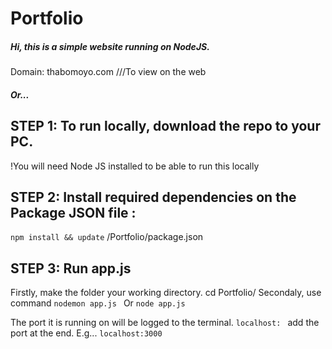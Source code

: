 # Portfolio
##### Hi, this is a simple website running on NodeJS.
Domain: thabomoyo.com ///To view on the web

##### Or...

## STEP 1: To run locally, download the repo to your PC.
!You will need Node JS installed to be able to run this locally

## STEP 2: Install required dependencies on the Package JSON file :
```npm install && update```
/Portfolio/package.json 

## STEP 3: Run app.js
Firstly, make the folder your working directory. cd Portfolio/ 
Secondaly, use command  ``` nodemon app.js  ```
Or ```node app.js ``` 

The port it is running on will be logged to the terminal. 
```localhost: ``` add the port at the end. E.g...  ```localhost:3000```
